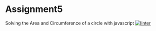 # Assignment5
Solving the Area and Circumference of a circle with javascript
[![linter](https://github.com/shadae3525/Assignmet5/workflows/linter/badge.svg)](https://github.com/marketplace/actions/super-linter)
